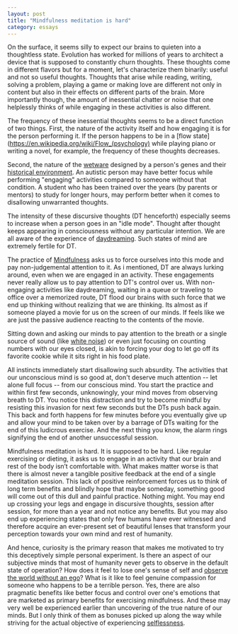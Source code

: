 ```yaml
---
layout: post
title: "Mindfulness meditation is hard"
category: essays
---
```

On the surface, it seems silly to expect our brains to quieten into a thoughtless state. Evolution has worked for millions of years to architect a device that is supposed to constantly churn thoughts. These thoughts come in different flavors but for a moment, let's characterize them binarily: useful and not so useful thoughts. Thoughts that arise while reading, writing, solving a problem, playing a game or making love are different not only in content but also in their effects on different parts of the brain. More importantly though, the amount of inessential chatter or noise that one helplessly thinks of while engaging in these activities is also different. 

The frequency of these inessential thoughts seems to be a direct function of two things. First, the nature of the activity itself and how engaging it is for the person performing it. If the person happens to be in a [flow state](https://en.wikipedia.org/wiki/Flow_(psychology) while playing piano or writing a novel, for example, the frequency of these thoughts decreases.   

Second, the nature of the [wetware](https://en.wikipedia.org/wiki/Wetware_%28brain%29) designed by a person's genes and their [historical environment](https://en.wikipedia.org/wiki/Environmental_history). An autistic person may have better focus while performing "engaging" activities compared to someone without that condition. A student who has been trained over the years (by parents or mentors) to study for longer hours, may perform better when it comes to disallowing unwarranted thoughts. 

The intensity of these discursive thoughts (DT henceforth) especially seems to increase when a person goes in an "idle mode". Thought after thought keeps appearing in consciousness without any particular intention. We are all aware of the experience of [daydreaming](https://en.wikipedia.org/wiki/Daydream). Such states of mind are extremely fertile for DT. 

The practice of [Mindfulness](https://en.wikipedia.org/wiki/Mindfulness) asks us to force ourselves into this mode and pay non-judgemental attention to it. As i mentioned, DT are always lurking around, even when we are engaged in an activity. These engagements never really allow us to pay attention to DT's control over us. With non-engaging activities like daydreaming, waiting in a queue or traveling to office over a memorized route, DT flood our brains with such force that we end up thinking without realizing that we are thinking. Its almost as if someone played a movie for us on the screen of our minds. If feels like we are just the passive audience 
reacting to the contents of the movie.  

Sitting down and asking our minds to pay attention to the breath or a single source of sound (like [white noise](https://en.wikipedia.org/wiki/White_noise)) or even just focusing on counting numbers with our eyes closed, is akin to forcing your dog to let go off its favorite cookie while it sits right in his food plate. 

All instincts immediately start disallowing such absurdity. The activities that our unconscious mind is so good at, don't deserve much attention -- let alone full focus -- from our conscious mind. You start the practice and within first few seconds, unknowingly, your mind moves from observing breath to DT. You notice this distraction and try to become mindful by resisting this invasion for next few seconds but the DTs push back again. This back and forth happens for few minutes before you eventually give up and allow your mind to be taken over by a barrage of DTs waiting for the end of this ludicrous exercise. And the next thing you know, the alarm rings signifying the end of another unsuccessful session.

Mindfulness meditation is hard. It is supposed to be hard. Like regular exercising or dieting, it asks us to engage in an activity that our brain and rest of the body isn’t comfortable with. What makes matter worse is that there is almost never a tangible positive feedback at the end of a single meditation session. This lack of positive reinforcement forces us to think of long term benefits and blindly hope that maybe someday, something good will come out of this dull and painful practice. Nothing might. You may end up crossing your legs and engage in discursive thoughts, session after session, for more than a year and not notice any benefits. But you may also end up experiencing states that only few humans have ever witnessed and therefore acquire an ever-present set of beautiful lenses that transform your perception towards your own mind and rest of humanity.

And hence, curiosity is the primary reason that makes me motivated to try this deceptively simple personal experiment. Is there an aspect of our subjective minds that most of humanity never gets to observe in the default state of operation? How does it feel to lose one's sense of self and [observe the world without an ego](https://en.wikipedia.org/wiki/Mushin_%28mental_state%29)? What is it like to feel genuine compassion for someone who happens to be a terrible person. Yes, there are also pragmatic benefits like better focus and control over one's emotions that are marketed as primary benefits for exercising mindfulness. And these may  very well be experienced earlier than uncovering of the true nature of our minds. But I only think of them as bonuses picked up along the way while striving for the actual objective of experiencing [selflessness](https://en.wikipedia.org/wiki/Anatta).

